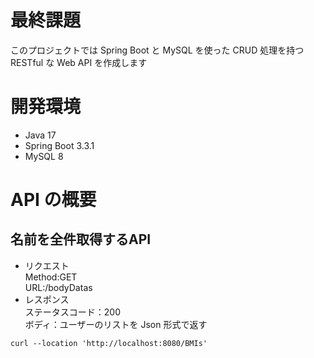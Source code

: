 # 最終課題

このプロジェクトでは Spring Boot と MySQL を使った CRUD 処理を持つ RESTful な Web API を作成します

# 開発環境

- Java 17
- Spring Boot 3.3.1
- MySQL 8

# API の概要

## 名前を全件取得するAPI

- リクエスト <br>
  Method:GET<br>
  URL:/bodyDatas
- レスポンス<br>
  ステータスコード：200<br>
  ボディ：ユーザーのリストを Json 形式で返す

```curl
curl --location 'http://localhost:8080/BMIs'
